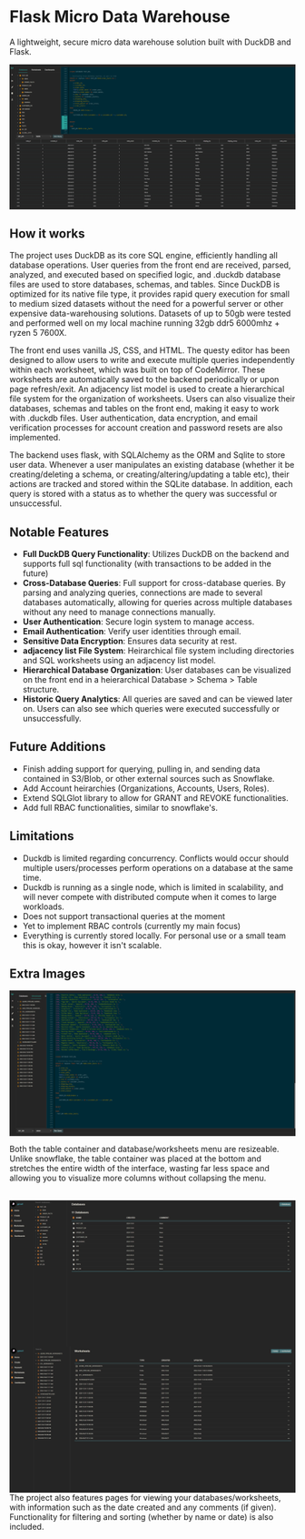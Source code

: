 # Flask Micro Data Warehouse

A lightweight, secure micro data warehouse solution built with DuckDB and Flask.


<div style="display: flex; justify-content: center; gap: 10px;">
  <img src="https://github.com/ConorWarrilow/flask_micro_datawarehouse/blob/main/assets/Screenshot%202024-10-04%20194530.jpg" alt="Description of image 1">
</div>


## How it works
The project uses DuckDB as its core SQL engine, efficiently handling all database operations. User queries from the front end are received, parsed, analyzed, and executed based on specified logic, and .duckdb database files are used to store databases, schemas, and tables. Since DuckDB is optimized for its native file type, it provides rapid query execution for small to medium sized datasets without the need for a powerful server or other expensive data-warehousing solutions. Datasets of up to 50gb were tested and performed well on my local machine running 32gb ddr5 6000mhz + ryzen 5 7600X.

The front end uses vanilla JS, CSS, and HTML. The questy editor has been designed to allow users to write and execute multiple queries independently within each worksheet, which was built on top of CodeMirror. These worksheets are automatically saved to the backend periodically or upon page refresh/exit. An adjacency list model is used to create a hierarchical file system for the organization of worksheets. Users can also visualize their databases, schemas and tables on the front end, making it easy to work with .duckdb files. 
User authentication, data encryption, and email verification processes for account creation and password resets are also implemented.
  
The backend uses flask, with SQLAlchemy as the ORM and Sqlite to store user data. Whenever a user manipulates an existing database (whether it be creating/deleting a schema, or creating/altering/updating a table etc), their actions are tracked and stored within the SQLite database. In addition, each query is stored with a status as to whether the query was successful or unsuccessful. 

## Notable Features
- **Full DuckDB Query Functionality**: Utilizes DuckDB on the backend and supports full sql functionality (with transactions to be added in the future)
- **Cross-Database Queries**: Full support for cross-database queries. By parsing and analyzing queries, connections are made to several databases automatically, allowing for queries across multiple databases without any need to manage connections manually.
- **User Authentication**: Secure login system to manage access.
- **Email Authentication**: Verify user identities through email.
- **Sensitive Data Encryption**: Ensures data security at rest.
- **adjacency list File System**: Heirarchical file system including directories and SQL worksheets using an adjacency list model. 
- **Hierarchical Database Organization**: User databases can be visualized on the front end in a heierarchical Database > Schema > Table structure.
- **Historic Query Analytics**: All queries are saved and can be viewed later on. Users can also see which queries were executed successfully or unsuccessfully. 



## Future Additions
- Finish adding support for querying, pulling in, and sending data contained in S3/Blob, or other external sources such as Snowflake.
- Add Account heirarchies (Organizations, Accounts, Users, Roles).
- Extend SQLGlot library to allow for GRANT and REVOKE functionalities.
- Add full RBAC functionalities, similar to snowflake's.



## Limitations
- Duckdb is limited regarding concurrency. Conflicts would occur should multiple users/processes perform operations on a database at the same time.
- Duckdb is running as a single node, which is limited in scalability, and will never compete with distributed compute when it comes to large workloads.
- Does not support transactional queries at the moment
- Yet to implement RBAC controls (currently my main focus)
- Everything is currently stored locally. For personal use or a small team this is okay, however it isn't scalable.


## Extra Images
<div style="display: flex; justify-content: center; gap: 10px;">
  <img src="https://github.com/ConorWarrilow/flask_micro_datawarehouse/blob/main/assets/Screenshot%202024-10-04%20194646.jpg" alt="Description of image 1">
</div>

Both the table container and database/worksheets menu are resizeable. Unlike snowflake, the table container was placed at the bottom and stretches the entire width of the interface, wasting far less space and allowing you to visualize more columns without collapsing the menu. 
<br/>
<br/>



<div style="display: flex; justify-content: center; gap: 10px;">
  <img src="https://github.com/ConorWarrilow/flask_micro_datawarehouse/blob/main/assets/Screenshot%202024-10-04%20190707.jpg" alt="Description of image 1">
</div>


<div style="display: flex; justify-content: center; gap: 10px;">
  <img src="https://github.com/ConorWarrilow/flask_micro_datawarehouse/blob/main/assets/Screenshot%202024-10-04%20191210.jpg" alt="Description of image 1">
</div>
The project also features pages for viewing your databases/worksheets, with information such as the date created and any comments (if given). Functionality for filtering and sorting (whether by name or date) is also included.
